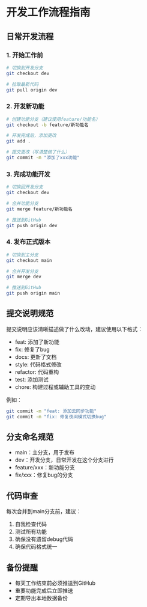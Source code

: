 # 开发工作流程指南

## 日常开发流程

### 1. 开始工作前
```bash
# 切换到开发分支
git checkout dev

# 拉取最新代码
git pull origin dev
```

### 2. 开发新功能
```bash
# 创建功能分支（建议使用feature/功能名）
git checkout -b feature/新功能名

# 开发完成后，添加更改
git add .

# 提交更改（写清楚做了什么）
git commit -m "添加了xxx功能"
```

### 3. 完成功能开发
```bash
# 切换回开发分支
git checkout dev

# 合并功能分支
git merge feature/新功能名

# 推送到GitHub
git push origin dev
```

### 4. 发布正式版本
```bash
# 切换到主分支
git checkout main

# 合并开发分支
git merge dev

# 推送到GitHub
git push origin main
```

## 提交说明规范

提交说明应该清晰描述做了什么改动，建议使用以下格式：

- feat: 添加了新功能
- fix: 修复了bug
- docs: 更新了文档
- style: 代码格式修改
- refactor: 代码重构
- test: 添加测试
- chore: 构建过程或辅助工具的变动

例如：
```bash
git commit -m "feat: 添加云同步功能"
git commit -m "fix: 修复夜间模式切换bug"
```

## 分支命名规范

- main：主分支，用于发布
- dev：开发分支，日常开发在这个分支进行
- feature/xxx：新功能分支
- fix/xxx：修复bug的分支

## 代码审查

每次合并到main分支前，建议：
1. 自我检查代码
2. 测试所有功能
3. 确保没有遗留debug代码
4. 确保代码格式统一

## 备份提醒

- 每天工作结束前必须推送到GitHub
- 重要功能完成后立即推送
- 定期导出本地数据备份 